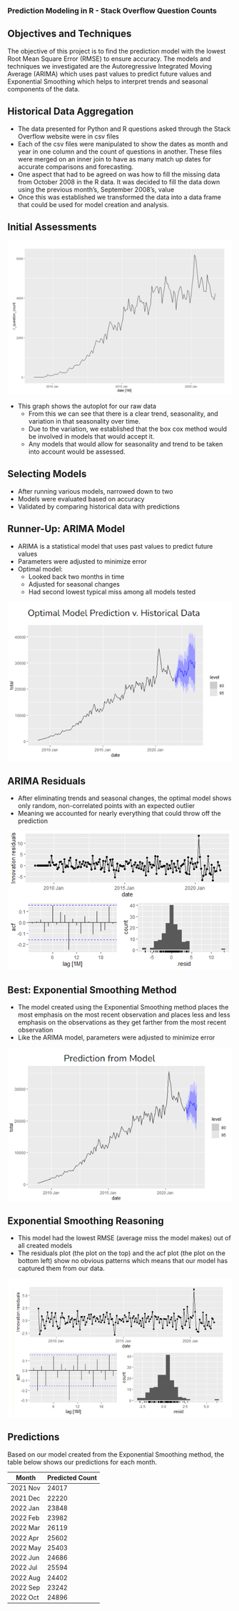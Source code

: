 ### Prediction Modeling in R - Stack Overflow Question Counts

## Objectives and Techniques

The objective of this project is to find the prediction model with the lowest Root Mean Square Error (RMSE) to ensure accuracy. The models and techniques we investigated are the Autoregressive Integrated Moving Average (ARIMA) which uses past values to predict future values and Exponential Smoothing which helps to interpret trends and seasonal components of the data. 

## Historical Data Aggregation

- The data presented for Python and R questions asked through the Stack Overflow website were in csv files
- Each of the csv files were manipulated to show the dates as month and year in one column and the count of questions in another. These files were merged on an inner join to have as many match up dates for accurate comparisons and forecasting.
- One aspect that had to be agreed on was how to fill the missing data from October 2008 in the R data. It was decided to fill the data down using the previous month’s, September 2008’s, value
- Once this was established we transformed the data into a data frame that could be used for model creation and analysis.

## Initial Assessments

![SOAutoplot](/SOAutoplot.png)

- This graph shows the autoplot for our raw data
    - From this we can see that there is a clear trend, seasonality, and variation in that seasonality over time.
    - Due to the variation, we established that the box cox method would be involved in models that would accept it.
    - Any models that would allow for seasonality and trend to be taken into account would be assessed.
    
## Selecting Models

- After running various models, narrowed down to two
- Models were evaluated based on accuracy
- Validated by comparing historical data with predictions

## Runner-Up: ARIMA Model

- ARIMA is a statistical model that uses past values to predict future values
- Parameters were adjusted to minimize error
- Optimal model:
    - Looked back two months in time
    - Adjusted for seasonal changes
    - Had second lowest typical miss among all models tested
    
![SOARIMA](/SOARIMA.png)

## ARIMA Residuals

- After eliminating trends and seasonal changes, the optimal model shows only random, non-correlated points with an expected outlier
- Meaning we accounted for nearly everything that could throw off the prediction

![SOARIMAResiduals](/arima_final_residuals.png)

## Best: Exponential Smoothing Method

- The model created using the Exponential Smoothing method places the most emphasis on the most recent observation and places less and less emphasis on the observations as they get farther from the most recent observation
- Like the ARIMA model, parameters were adjusted to minimize error

![SOExponentialSmoothing.png](/SOExponentialSmoothing.png)

## Exponential Smoothing Reasoning

- This model had the lowest RMSE (average miss the model makes) out of all created models
- The residuals plot (the plot on the top) and the acf plot (the plot on the bottom left) show no obvious patterns which means that our model has captured them from our data.

![SOExponentialSmoothingResiduals.png](/SOExponentialSmoothingResiduals.png)

## Predictions

Based on our model created from the Exponential Smoothing method, the table below shows our predictions for each month.

| Month | Predicted Count|
| --- | --- |
| 2021 Nov | 24017 |
| 2021 Dec | 22220 |
| 2022 Jan | 23848 |
| 2022 Feb | 23982 |
| 2022 Mar | 26119 |
| 2022 Apr | 25602 |
| 2022 May | 25403 |
| 2022 Jun | 24686 |
| 2022 Jul | 25594 |
| 2022 Aug | 24402 |
| 2022 Sep | 23242 |
| 2022 Oct | 24896 |

